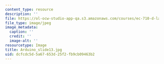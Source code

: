 ```yaml
---
content_type: resource
description: ''
file: https://ol-ocw-studio-app-qa.s3.amazonaws.com/courses/ec-710-d-lab-medical-technologies-for-the-developing-world-spring-2010/dcfcdc5d5a67653d25f2fb9cb09463b2_Arduino_slide13.jpg
file_type: image/jpeg
image_metadata:
  caption: ''
  credit: ''
  image-alt: ''
resourcetype: Image
title: Arduino_slide13.jpg
uid: dcfcdc5d-5a67-653d-25f2-fb9cb09463b2
---
```

